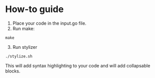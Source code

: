 # How-to guide

1. Place your code in the input.go file.
2. Run make:

```
make
```

3. Run stylizer

```
./stylize.sh
```


This will add syntax highlighting to your code and will add collapsable
blocks.